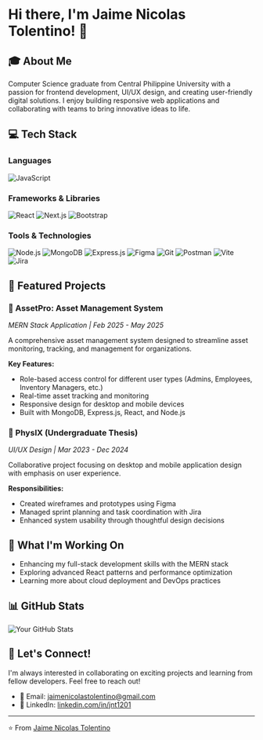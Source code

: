# Hi there, I'm Jaime Nicolas Tolentino! 👋

## 🎓 About Me
Computer Science graduate from Central Philippine University with a passion for frontend development, UI/UX design, and creating user-friendly digital solutions. I enjoy building responsive web applications and collaborating with teams to bring innovative ideas to life.

## 💻 Tech Stack

### Languages
![JavaScript](https://img.shields.io/badge/-JavaScript-F7DF1E?style=flat-square&logo=javascript&logoColor=black)

### Frameworks & Libraries
![React](https://img.shields.io/badge/-React-61DAFB?style=flat-square&logo=react&logoColor=black)
![Next.js](https://img.shields.io/badge/-Next.js-000000?style=flat-square&logo=next.js&logoColor=white)
![Bootstrap](https://img.shields.io/badge/-Bootstrap-7952B3?style=flat-square&logo=bootstrap&logoColor=white)

### Tools & Technologies
![Node.js](https://img.shields.io/badge/-Node.js-339933?style=flat-square&logo=node.js&logoColor=white)
![MongoDB](https://img.shields.io/badge/-MongoDB-47A248?style=flat-square&logo=mongodb&logoColor=white)
![Express.js](https://img.shields.io/badge/-Express.js-000000?style=flat-square&logo=express&logoColor=white)
![Figma](https://img.shields.io/badge/-Figma-F24E1E?style=flat-square&logo=figma&logoColor=white)
![Git](https://img.shields.io/badge/-Git-F05032?style=flat-square&logo=git&logoColor=white)
![Postman](https://img.shields.io/badge/-Postman-FF6C37?style=flat-square&logo=postman&logoColor=white)
![Vite](https://img.shields.io/badge/-Vite-646CFF?style=flat-square&logo=vite&logoColor=white)
![Jira](https://img.shields.io/badge/-Jira-0052CC?style=flat-square&logo=jira&logoColor=white)

## 🚀 Featured Projects

### 🏢 AssetPro: Asset Management System
*MERN Stack Application | Feb 2025 - May 2025*

A comprehensive asset management system designed to streamline asset monitoring, tracking, and management for organizations.

**Key Features:**
- Role-based access control for different user types (Admins, Employees, Inventory Managers, etc.)
- Real-time asset tracking and monitoring
- Responsive design for desktop and mobile devices
- Built with MongoDB, Express.js, React, and Node.js

### 📱 PhysIX (Undergraduate Thesis)
*UI/UX Design | Mar 2023 - Dec 2024*

Collaborative project focusing on desktop and mobile application design with emphasis on user experience.

**Responsibilities:**
- Created wireframes and prototypes using Figma
- Managed sprint planning and task coordination with Jira
- Enhanced system usability through thoughtful design decisions

## 🌟 What I'm Working On
- Enhancing my full-stack development skills with the MERN stack
- Exploring advanced React patterns and performance optimization
- Learning more about cloud deployment and DevOps practices


## 📊 GitHub Stats
![Your GitHub Stats](https://github-readme-stats.vercel.app/api?username=jntolentino&show_icons=true&theme=radical)

## 🤝 Let's Connect!
I'm always interested in collaborating on exciting projects and learning from fellow developers. Feel free to reach out!

- 📧 Email: jaimenicolastolentino@gmail.com
- 💼 LinkedIn: [linkedin.com/in/jnt1201](https://www.linkedin.com/in/jntolentino1201)

---
⭐️ From [Jaime Nicolas Tolentino](https://github.com/jntolentino)


